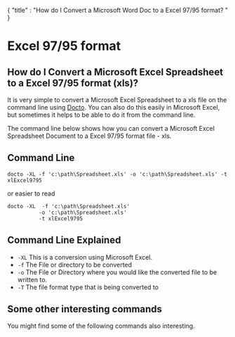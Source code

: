 {
    "title" : "How do I Convert a Microsoft Word Doc to a Excel 97/95 format? " 
}

Excel 97/95 format 
==

How do I Convert a Microsoft Excel Spreadsheet to a Excel 97/95 format (xls)?         
-

It is very simple to convert a Microsoft Excel Spreadsheet to a xls file  on the command line using [Docto](https://github.com/tobya/docto). You can also do this easily in Microsoft Excel, but sometimes it helps to be able to do it from the command line.  

The command line below shows how you can convert a Microsoft Excel Spreadsheet Document to a Excel 97/95 format file - xls.

Command Line 
-

 ````
 docto -XL -f 'c:\path\Spreadsheet.xls' -o 'c:\path\Spreadsheet.xls' -t xlExcel9795
 ````

 or easier to read

  ````
 docto -XL  -f 'c:\path\Spreadsheet.xls' 
            -o 'c:\path\Spreadsheet.xls' 
            -t xlExcel9795
 ````

Command Line Explained 
-

 - `-XL`   This is a conversion using Microsoft Excel.  
 - `-f`   The File or directory to be converted 
 - `-o`   The File or Directory where you would like the converted file to be written to.
 - `-T`   The file format type that is being converted to




Some other interesting commands
-

You might find some of the following commands also interesting.

    


